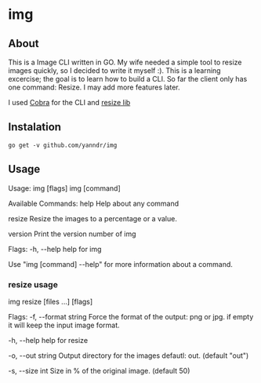 # img

## About
This is a Image CLI written in GO. 
My wife needed a simple tool to resize images quickly, so I decided to write it myself :). This is a learning excercise; the goal is to learn how to build a CLI. So far the client only has one command: Resize. I may add more features later.

I used [Cobra](https://github.com/spf13/cobra) for the CLI and [resize lib](https://github.com/nfnt/resize)

## Instalation
```
go get -v github.com/yanndr/img
```

## Usage
Usage:
  img [flags]
  img [command]

Available Commands:
  help        Help about any command
  
  resize      Resize the images to a percentage or a value.
  
  version     Print the version number of img

Flags:
  -h, --help   help for img

Use "img [command] --help" for more information about a command.

### resize usage
img resize [files ...] [flags]

Flags:
  -f, --format string   Force the format of the output: png or jpg. if empty it will keep the input image format.
  
  -h, --help            help for resize
  
  -o, --out string      Output directory for the images defautl: out. (default "out")
  
  -s, --size int        Size in % of the original image. (default 50)
